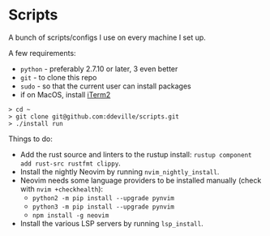 # Scripts

A bunch of scripts/configs I use on every machine I set up.

A few requirements:

- `python` - preferably 2.7.10 or later, 3 even better
- `git` - to clone this repo
- `sudo` - so that the current user can install packages
- if on MacOS, install [iTerm2](https://www.iterm2.com/downloads.html)

```
> cd ~
> git clone git@github.com:ddeville/scripts.git
> ./install run
```

Things to do:

- Add the rust source and linters to the rustup install: `rustup component add rust-src rustfmt clippy`.
- Install the nightly Neovim by running `nvim_nightly_install`.
- Neovim needs some language providers to be installed manually (check with `nvim +checkhealth`):
    - `python2 -m pip install --upgrade pynvim`
    - `python3 -m pip install --upgrade pynvim`
    - `npm install -g neovim`
- Install the various LSP servers by running `lsp_install`.
